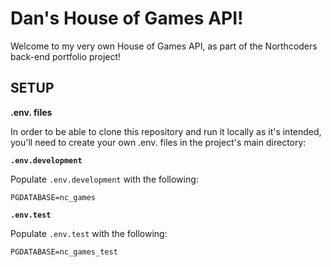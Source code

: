 # Dan's House of Games API!

Welcome to my very own House of Games API, as part of the Northcoders back-end portfolio project!

## SETUP

**.env. files**

In order to be able to clone this repository and run it locally as it's intended, you'll need to create your own .env. files in the project's main directory:

**`.env.development`**

Populate `.env.development` with the following:

```
PGDATABASE=nc_games
```

**`.env.test`**

Populate `.env.test` with the following:

```
PGDATABASE=nc_games_test
```
